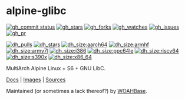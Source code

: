# alpine-glibc

[![gh_commit status][201]][151]
[![gh_stars][202]][152]
[![gh_forks][203]][153]
[![gh_watches][204]][154]
[![gh_issues][216]][166]
[![gh_pr][217]][167]

[![dh_pulls][205]][155]
[![dh_stars][206]][156]
[![dh_size:aarch64][208]][158]
[![dh_size:armhf][210]][160]
[![dh_size:armv7l][209]][159]
[![dh_size:i386][211]][161]
[![dh_size:ppc64le][213]][163]
[![dh_size:riscv64][214]][164]
[![dh_size:s390x][215]][165]
[![dh_size:x86_64][207]][157]
<!--[![dh_size:loong64][212]][162]-->

MultiArch Alpine Linux + S6 + GNU LibC.

[Docs][112] | [Images][155] | [Sources][151]

Maintained (or sometimes a lack thereof?) by [WOAHBase][110].

[110]: https://woahbase.online/
[112]: https://woahbase.online/images/alpine-glibc/

[151]: https://github.com/woahbase/alpine-glibc
[152]: https://github.com/woahbase/alpine-glibc/stargazers
[153]: https://github.com/woahbase/alpine-glibc/network/members
[154]: https://github.com/woahbase/alpine-glibc/watchers
[155]: https://hub.docker.com/r/woahbase/alpine-glibc
[156]: https://hub.docker.com/r/woahbase/alpine-glibc
[157]: https://hub.docker.com/r/woahbase/alpine-glibc/tags?name=x86_64&ordering=last_updated
[158]: https://hub.docker.com/r/woahbase/alpine-glibc/tags?name=aarch64&ordering=last_updated
[159]: https://hub.docker.com/r/woahbase/alpine-glibc/tags?name=armv7l&ordering=last_updated
[160]: https://hub.docker.com/r/woahbase/alpine-glibc/tags?name=armhf&ordering=last_updated
[161]: https://hub.docker.com/r/woahbase/alpine-glibc/tags?name=i386&ordering=last_updated
[162]: https://hub.docker.com/r/woahbase/alpine-glibc/tags?name=loong64&ordering=last_updated
[163]: https://hub.docker.com/r/woahbase/alpine-glibc/tags?name=ppc64le&ordering=last_updated
[164]: https://hub.docker.com/r/woahbase/alpine-glibc/tags?name=riscv64&ordering=last_updated
[165]: https://hub.docker.com/r/woahbase/alpine-glibc/tags?name=s390x&ordering=last_updated
[166]: https://github.com/woahbase/alpine-glibc/issues
[167]: https://github.com/woahbase/alpine-glibc/pulls

[201]: https://img.shields.io/github/last-commit/woahbase/alpine-glibc?color=brightgreen&style=flat-square&logo=github
[202]: https://img.shields.io/github/stars/woahbase/alpine-glibc?color=brightgreen&style=flat-square&logo=github
[203]: https://img.shields.io/github/forks/woahbase/alpine-glibc?color=brightgreen&style=flat-square&logo=github
[204]: https://img.shields.io/github/watchers/woahbase/alpine-glibc?color=brightgreen&style=flat-square&logo=github
[205]: https://img.shields.io/docker/pulls/woahbase/alpine-glibc?color=brightgreen&style=flat-square&logo=docker&label=pulls
[206]: https://img.shields.io/docker/stars/woahbase/alpine-glibc?color=brightgreen&style=flat-square&logo=docker&label=stars
[207]: https://img.shields.io/docker/image-size/woahbase/alpine-glibc/x86_64?label=x86_64&color=brightgreen&style=flat-square&logo=docker
[208]: https://img.shields.io/docker/image-size/woahbase/alpine-glibc/aarch64?label=aarch64&color=brightgreen&style=flat-square&logo=docker
[209]: https://img.shields.io/docker/image-size/woahbase/alpine-glibc/armv7l?label=armv7l&color=brightgreen&style=flat-square&logo=docker
[210]: https://img.shields.io/docker/image-size/woahbase/alpine-glibc/armhf?label=armhf&color=brightgreen&style=flat-square&logo=docker
[211]: https://img.shields.io/docker/image-size/woahbase/alpine-glibc/i386?label=i386&color=brightgreen&style=flat-square&logo=docker
[212]: https://img.shields.io/docker/image-size/woahbase/alpine-glibc/loong64?label=loong64&color=brightgreen&style=flat-square&logo=docker
[213]: https://img.shields.io/docker/image-size/woahbase/alpine-glibc/ppc64le?label=ppc64le&color=brightgreen&style=flat-square&logo=docker
[214]: https://img.shields.io/docker/image-size/woahbase/alpine-glibc/riscv64?label=riscv64&color=brightgreen&style=flat-square&logo=docker
[215]: https://img.shields.io/docker/image-size/woahbase/alpine-glibc/s390x?label=s390x&color=brightgreen&style=flat-square&logo=docker
[216]: https://img.shields.io/github/issues/woahbase/alpine-glibc?color=brightgreen&style=flat-square&logo=github
[217]: https://img.shields.io/github/issues-pr/woahbase/alpine-glibc?color=brightgreen&style=flat-square&logo=github
